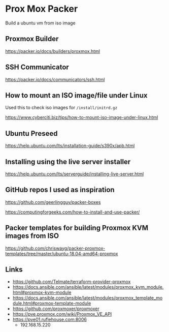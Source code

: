 # Prox Mox Packer

Build a ubuntu vm from iso image

## Proxmox Builder

<https://packer.io/docs/builders/proxmox.html>

## SSH Communicator

<https://packer.io/docs/communicators/ssh.html>

## How to mount an ISO image/file under Linux

Used this to check iso images for `/install/initrd.gz`

<https://www.cyberciti.biz/tips/how-to-mount-iso-image-under-linux.html>

## Ubuntu Preseed

<https://help.ubuntu.com/lts/installation-guide/s390x/apb.html>

## Installing using the live server installer

<https://help.ubuntu.com/lts/serverguide/installing-live-server.html>

## GitHub repos I used as inspiration

<https://github.com/geerlingguy/packer-boxes>

<https://computingforgeeks.com/how-to-install-and-use-packer/>

## Packer templates for building Proxmox KVM images from ISO

<https://github.com/chriswayg/packer-proxmox-templates/tree/master/ubuntu-18.04-amd64-proxmox>

## Links
- <https://github.com/Telmate/terraform-provider-proxmox>
- <https://docs.ansible.com/ansible/latest/modules/proxmox_kvm_module.html#proxmox-kvm-module>
- <https://docs.ansible.com/ansible/latest/modules/proxmox_template_module.html#proxmox-template-module>
- <https://github.com/proxmoxer/proxmoxer>
- <https://pve.proxmox.com/wiki/Proxmox_VE_API>
- <https://pve01.ruflehouse.com:8006>
  - 192.168.15.220
